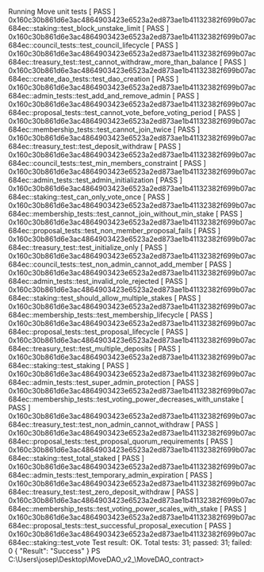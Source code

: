Running Move unit tests
[ PASS    ] 0x160c30b861d6e3ac4864903423e6523a2ed873ae1b41132382f699b07ac684ec::staking::test_block_unstake_limit
[ PASS    ] 0x160c30b861d6e3ac4864903423e6523a2ed873ae1b41132382f699b07ac684ec::council_tests::test_council_lifecycle
[ PASS    ] 0x160c30b861d6e3ac4864903423e6523a2ed873ae1b41132382f699b07ac684ec::treasury_test::test_cannot_withdraw_more_than_balance
[ PASS    ] 0x160c30b861d6e3ac4864903423e6523a2ed873ae1b41132382f699b07ac684ec::create_dao_tests::test_dao_creation
[ PASS    ] 0x160c30b861d6e3ac4864903423e6523a2ed873ae1b41132382f699b07ac684ec::admin_tests::test_add_and_remove_admin
[ PASS    ] 0x160c30b861d6e3ac4864903423e6523a2ed873ae1b41132382f699b07ac684ec::proposal_tests::test_cannot_vote_before_voting_period
[ PASS    ] 0x160c30b861d6e3ac4864903423e6523a2ed873ae1b41132382f699b07ac684ec::membership_tests::test_cannot_join_twice
[ PASS    ] 0x160c30b861d6e3ac4864903423e6523a2ed873ae1b41132382f699b07ac684ec::treasury_test::test_deposit_withdraw
[ PASS    ] 0x160c30b861d6e3ac4864903423e6523a2ed873ae1b41132382f699b07ac684ec::council_tests::test_min_members_constraint
[ PASS    ] 0x160c30b861d6e3ac4864903423e6523a2ed873ae1b41132382f699b07ac684ec::admin_tests::test_admin_initialization
[ PASS    ] 0x160c30b861d6e3ac4864903423e6523a2ed873ae1b41132382f699b07ac684ec::staking::test_can_only_vote_once
[ PASS    ] 0x160c30b861d6e3ac4864903423e6523a2ed873ae1b41132382f699b07ac684ec::membership_tests::test_cannot_join_without_min_stake
[ PASS    ] 0x160c30b861d6e3ac4864903423e6523a2ed873ae1b41132382f699b07ac684ec::proposal_tests::test_non_member_proposal_fails
[ PASS    ] 0x160c30b861d6e3ac4864903423e6523a2ed873ae1b41132382f699b07ac684ec::treasury_test::test_initialize_only
[ PASS    ] 0x160c30b861d6e3ac4864903423e6523a2ed873ae1b41132382f699b07ac684ec::council_tests::test_non_admin_cannot_add_member
[ PASS    ] 0x160c30b861d6e3ac4864903423e6523a2ed873ae1b41132382f699b07ac684ec::admin_tests::test_invalid_role_rejected
[ PASS    ] 0x160c30b861d6e3ac4864903423e6523a2ed873ae1b41132382f699b07ac684ec::staking::test_should_allow_multiple_stakes
[ PASS    ] 0x160c30b861d6e3ac4864903423e6523a2ed873ae1b41132382f699b07ac684ec::membership_tests::test_membership_lifecycle
[ PASS    ] 0x160c30b861d6e3ac4864903423e6523a2ed873ae1b41132382f699b07ac684ec::proposal_tests::test_proposal_lifecycle
[ PASS    ] 0x160c30b861d6e3ac4864903423e6523a2ed873ae1b41132382f699b07ac684ec::treasury_test::test_multiple_deposits
[ PASS    ] 0x160c30b861d6e3ac4864903423e6523a2ed873ae1b41132382f699b07ac684ec::staking::test_staking
[ PASS    ] 0x160c30b861d6e3ac4864903423e6523a2ed873ae1b41132382f699b07ac684ec::admin_tests::test_super_admin_protection
[ PASS    ] 0x160c30b861d6e3ac4864903423e6523a2ed873ae1b41132382f699b07ac684ec::membership_tests::test_voting_power_decreases_with_unstake
[ PASS    ] 0x160c30b861d6e3ac4864903423e6523a2ed873ae1b41132382f699b07ac684ec::treasury_test::test_non_admin_cannot_withdraw
[ PASS    ] 0x160c30b861d6e3ac4864903423e6523a2ed873ae1b41132382f699b07ac684ec::proposal_tests::test_proposal_quorum_requirements
[ PASS    ] 0x160c30b861d6e3ac4864903423e6523a2ed873ae1b41132382f699b07ac684ec::staking::test_total_staked
[ PASS    ] 0x160c30b861d6e3ac4864903423e6523a2ed873ae1b41132382f699b07ac684ec::admin_tests::test_temporary_admin_expiration
[ PASS    ] 0x160c30b861d6e3ac4864903423e6523a2ed873ae1b41132382f699b07ac684ec::treasury_test::test_zero_deposit_withdraw
[ PASS    ] 0x160c30b861d6e3ac4864903423e6523a2ed873ae1b41132382f699b07ac684ec::membership_tests::test_voting_power_scales_with_stake
[ PASS    ] 0x160c30b861d6e3ac4864903423e6523a2ed873ae1b41132382f699b07ac684ec::proposal_tests::test_successful_proposal_execution
[ PASS    ] 0x160c30b861d6e3ac4864903423e6523a2ed873ae1b41132382f699b07ac684ec::staking::test_vote
Test result: OK. Total tests: 31; passed: 31; failed: 0
{
  "Result": "Success"
}
PS C:\Users\josep\Desktop\MoveDAO_v2_\MoveDAO_contract> 
